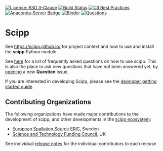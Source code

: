[![License: BSD 3-Clause](https://img.shields.io/badge/License-BSD%203--Clause-blue.svg)](LICENSE)
[![Build Status](https://dev.azure.com/scipp/scipp/_apis/build/status/main?branchName=main)](https://dev.azure.com/scipp/scipp/_build?definitionId=77)
[![CII Best Practices](https://bestpractices.coreinfrastructure.org/projects/4019/badge)](https://bestpractices.coreinfrastructure.org/projects/4019)
[![Anaconda-Server Badge](https://anaconda.org/scipp/scipp/badges/installer/conda.svg)](https://conda.anaconda.org/scipp/label/dev)
[![Binder](https://mybinder.org/badge_logo.svg)](https://mybinder.org/v2/gh/scipp/scipp/main?filepath=docs%2Fgetting-started%2Fquick-start.ipynb)
[![Questions](https://img.shields.io/github/issues/scipp/scipp/question?color=%23d876e3&label=questions)](https://github.com/scipp/scipp/issues?utf8=%E2%9C%93&q=label%3Aquestion)

# Scipp

See https://scipp.github.io/ for project context and how to use and install the **scipp** Python module.

See [here](https://github.com/scipp/scipp/issues?utf8=%E2%9C%93&q=label%3Aquestion) for a list of frequently asked questions on how to use scipp.
This is also the place to ask new questions that have not been answered yet, by [opening](https://github.com/scipp/scipp/issues/new?assignees=&labels=question&template=question.md&title=) a new **Question** issue.

If you are interested in developing Scipp, please see the [developer getting started guide](https://scipp.github.io/reference/developer/getting-started.html).

## Contributing Organizations

The following organizations have made major contributions to the development of scipp, and other developments in the [scipp ecosystem](../../../):

* [European Spallation Source ERIC](https://europeanspallationsource.se/), Sweden
* [Science and Technology Funding Council](https://stfc.ukri.org/councils/stfc), UK

See individual [release notes](https://scipp.github.io/about/release-notes.html) for the individual contributors to each release 
